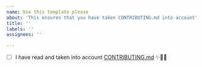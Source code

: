 ```yaml
---
name: Use this template please
about: 'This ensures that you have taken CONTRIBUTING.md into account'
title: ''
labels: ''
assignees: ''

---
```


- [ ] I have read and taken into account [CONTRIBUTING.md](https://github.com/sam-hosseini/freelancing-in-finland/blob/master/CONTRIBUTING.md) ✨🚀💯
